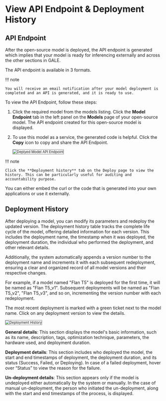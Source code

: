 # View API Endpoint & Deployment History




## API Endpoint
After the open-source model is deployed, the API endpoint is generated which implies that your model is ready for inferencing externally and across the other sections in GALE. 

The API endpoint is available in 3 formats.

!!! note

    You will receive an email notification after your model deployment is completed and an API is generated, and it is ready to use.

To view the API Endpoint, follow these steps:


1. Click the required model from the models listing. Click the **Model Endpoint** tab in the left panel on the **Models** page of your open-source model. The API endpoint created for this open-source model is displayed.

1. To use this model as a service, the generated code is helpful. Click the **Copy** icon to copy and share the API Endpoint.

    <img src="../images/view-generated-api-endpoint.png" alt="Deplyed Model API Endpoint" title="Deplyed Model API Endpoint" style="border: 1px solid gray; zoom:80%;">

!!! note

    Click the **Deployment history** tab on the Deploy page to view the history. This can be particularly useful for auditing and accountability purpose.


You can either embed the curl or the code that is generated into your own applications or use it externally. 


## Deployment History


After deploying a model, you can modify its parameters and redeploy the updated version. The deployment history table tracks the complete life cycle of the model, offering detailed information for each version. This includes the deployment name, the timestamp when it was deployed, the deployment duration, the individual who performed the deployment, and other relevant details. 

Additionally, the system automatically appends a version number to the deployment name and increments it with each subsequent redeployment, ensuring a clear and organized record of all model versions and their respective changes.

For example, if a model named "Flan T5" is deployed for the first time, it will be named as "Flan T5_v1". Subsequent deployments will be named as "Flan T5_v2", "Flan T5_v3", and so on, incrementing the version number with each redeployment.

The most recent deployment is marked with a green ticket next to the model name. Click on any deployment version to view the details.

 <img src="../images/deployment-history.png" alt="Deployment History" title="Deployment History" style="border: 1px solid gray; zoom:80%;">

**General details**: This section displays the model's basic information, such as its name, description, tags, optimization technique, parameters, the hardware used, and deployment duration.

**Deployment details**: This section includes who deployed the model, the start and end timestamps of deployment, the deployment duration, and its status (Success, Failed, or Deploying). In case of a failed deployment, hover over “Status” to view the reason for the failure.

**Un-deployment details**: This section appears only if the model is undeployed either automatically by the system or manually. In the case of manual un-deployment, the person who initiated the un-deployment, along with the start and end timestamps of the process, is displayed.







